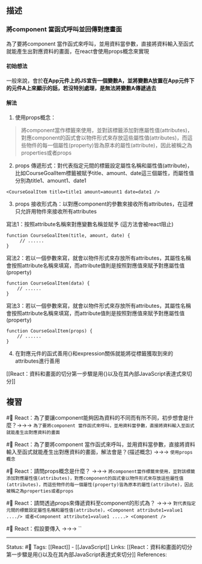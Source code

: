 ## 描述



### 將component 當函式呼叫並回傳對應畫面
為了要將component 當作函式來呼叫，並用資料當參數，直接將資料輸入至函式就能產生出對應資料的畫面，在react會使用props概念來實現


#### 初始想法
一般來說，會於**在App元件上的JS宣告一個變數A，並將變數A放置在App元件下的元件A上來顯示的話，若沒特別處理，是無法將變數A傳遞過去**


#### 解法
1. 使用props概念：
> 將component當作標籤來使用，並對該標籤添加對應屬性值(attributes)，對應component的函式會以物件形式來存放這些屬性值(attributes)，而這些物件的每一個屬性(property)皆為原本的屬性(attribute)，因此被稱之為properties或者props

2. props 傳遞形式：對代表指定元間的標籤設定屬性名稱和屬性值(attribute)，比如CourseGoalItem標籤被賦予title、amount、date這三個屬性，而屬性值分別為title1、amount1、date1
```
<CourseGoalItem title=title1 amount=amount1 date=date1 />
```
3. props 接收形式為：以對應component的參數來接收所有attributes，在這裡只允許用物件來接收所有attributes

寫法1：按照attribute名稱來對應變數名稱並賦予 (這方法會被react阻止)
```
function CourseGoalItem(title, amount, date) {
     // ......
}
```
寫法2：若以一個參數來寫，就會以物件形式來存放所有attributes，其屬性名稱會按照attribute名稱來填寫，而attribute值則是按照對應值來賦予對應屬性值(property)
```
function CourseGoalItem(data) {
    // ......
}
```


寫法3：若以一個參數來寫，就會以物件形式來存放所有attributes，其屬性名稱會按照attribute名稱來填寫，而attribute值則是按照對應值來賦予對應屬性值(property)
```
function CourseGoalItem(props) {
    // ......
}
```

4. 在對應元件的函式善用{}和expression關係就能將從標籤獲取到來的attributes進行善用

[[React：資料和畫面的切分第一步驟是用{}以及在其內部JavaScript表達式來切分]]


## 複習
#🧠 React：為了要讓component能夠因為資料的不同而有所不同，初步想會是什麼？->->-> `為了要將component 當作函式來呼叫，並用資料當參數，直接將資料輸入至函式就能產生出對應資料的畫面`

#🧠 React：為了要將component 當作函式來呼叫，並用資料當參數，直接將資料輸入至函式就能產生出對應資料的畫面，解法會是？(描述概念) ->->-> `使用props概念`

#🧠 React：請問props概念是什麼？ ->->-> `將component當作標籤來使用，並對該標籤添加對應屬性值(attributes)，對應component的函式會以物件形式來存放這些屬性值(attributes)，而這些物件的每一個屬性(property)皆為原本的屬性(attribute)，因此被稱之為properties或者props`

#🧠 React：請問透過props來傳遞資料至component的形式為？ ->->-> `對代表指定元間的標籤設定屬性名稱和屬性值(attribute)，<Component attribute1=value1 ..../> 或者<Component attribute1=value1 .....> <Component />`

#🧠 React：假設要傳入 ->->-> ``

---
Status: #🌱 
Tags:
[[React]] - [[JavaScript]]
Links:
[[React：資料和畫面的切分第一步驟是用{}以及在其內部JavaScript表達式來切分]]
References:
